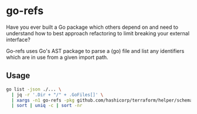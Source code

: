 # go-refs

Have you ever built a Go package which others depend on and need to understand
how to best approach refactoring to limit breaking your external interface?

Go-refs uses Go's AST package to parse a (go) file and list any identifiers
which are in use from a given import path.

## Usage

```sh
go list -json ./... \
  | jq -r '.Dir + "/" + .GoFiles[]' \
  | xargs -n1 go-refs -pkg github.com/hashicorp/terraform/helper/schema \
  | sort | uniq -c | sort -nr
```
